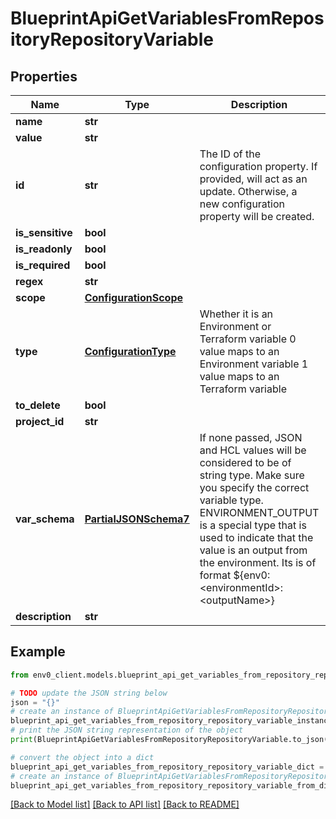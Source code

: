 # BlueprintApiGetVariablesFromRepositoryRepositoryVariable


## Properties

Name | Type | Description | Notes
------------ | ------------- | ------------- | -------------
**name** | **str** |  | 
**value** | **str** |  | [optional] 
**id** | **str** | The ID of the configuration property. If provided, will act as an update. Otherwise, a new configuration property will be created. | [optional] 
**is_sensitive** | **bool** |  | [optional] 
**is_readonly** | **bool** |  | [optional] 
**is_required** | **bool** |  | [optional] 
**regex** | **str** |  | [optional] 
**scope** | [**ConfigurationScope**](ConfigurationScope.md) |  | 
**type** | [**ConfigurationType**](ConfigurationType.md) | Whether it is an Environment or Terraform variable 0 value maps to an Environment variable 1 value maps to an Terraform variable | 
**to_delete** | **bool** |  | [optional] 
**project_id** | **str** |  | [optional] 
**var_schema** | [**PartialJSONSchema7**](PartialJSONSchema7.md) | If none passed, JSON and HCL values will be considered to be of string type. Make sure you specify the correct variable type. ENVIRONMENT_OUTPUT is a special type that is used to indicate that the value is an output from the environment. Its is of format ${env0:&lt;environmentId&gt;:&lt;outputName&gt;} | [optional] 
**description** | **str** |  | [optional] 

## Example

```python
from env0_client.models.blueprint_api_get_variables_from_repository_repository_variable import BlueprintApiGetVariablesFromRepositoryRepositoryVariable

# TODO update the JSON string below
json = "{}"
# create an instance of BlueprintApiGetVariablesFromRepositoryRepositoryVariable from a JSON string
blueprint_api_get_variables_from_repository_repository_variable_instance = BlueprintApiGetVariablesFromRepositoryRepositoryVariable.from_json(json)
# print the JSON string representation of the object
print(BlueprintApiGetVariablesFromRepositoryRepositoryVariable.to_json())

# convert the object into a dict
blueprint_api_get_variables_from_repository_repository_variable_dict = blueprint_api_get_variables_from_repository_repository_variable_instance.to_dict()
# create an instance of BlueprintApiGetVariablesFromRepositoryRepositoryVariable from a dict
blueprint_api_get_variables_from_repository_repository_variable_from_dict = BlueprintApiGetVariablesFromRepositoryRepositoryVariable.from_dict(blueprint_api_get_variables_from_repository_repository_variable_dict)
```
[[Back to Model list]](../README.md#documentation-for-models) [[Back to API list]](../README.md#documentation-for-api-endpoints) [[Back to README]](../README.md)


